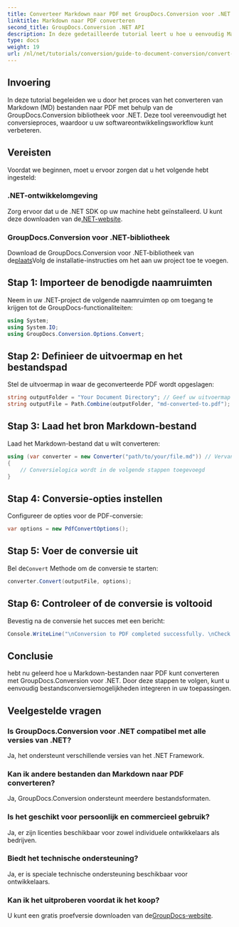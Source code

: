 ```yaml
---
title: Converteer Markdown naar PDF met GroupDocs.Conversion voor .NET
linktitle: Markdown naar PDF converteren
second_title: GroupDocs.Conversion .NET API
description: In deze gedetailleerde tutorial leert u hoe u eenvoudig Markdown (MD)-bestanden naar Portable Document Format (PDF) kunt converteren met behulp van de GroupDocs.Conversion-bibliotheek voor .NET.
type: docs
weight: 19
url: /nl/net/tutorials/conversion/guide-to-document-conversion/convert-markdown-to-pdf/
---
```

## Invoering

In deze tutorial begeleiden we u door het proces van het converteren van Markdown (MD) bestanden naar PDF met behulp van de GroupDocs.Conversion bibliotheek voor .NET. Deze tool vereenvoudigt het conversieproces, waardoor u uw softwareontwikkelingsworkflow kunt verbeteren.

## Vereisten

Voordat we beginnen, moet u ervoor zorgen dat u het volgende hebt ingesteld:

### .NET-ontwikkelomgeving
 Zorg ervoor dat u de .NET SDK op uw machine hebt geïnstalleerd. U kunt deze downloaden van de[.NET-website](https://dotnet.microsoft.com/download).

### GroupDocs.Conversion voor .NET-bibliotheek
Download de GroupDocs.Conversion voor .NET-bibliotheek van de[plaats](https://releases.groupdocs.com/conversion/net/)Volg de installatie-instructies om het aan uw project toe te voegen.

## Stap 1: Importeer de benodigde naamruimten
Neem in uw .NET-project de volgende naamruimten op om toegang te krijgen tot de GroupDocs-functionaliteiten:

```csharp
using System;
using System.IO;
using GroupDocs.Conversion.Options.Convert;
```

## Stap 2: Definieer de uitvoermap en het bestandspad
Stel de uitvoermap in waar de geconverteerde PDF wordt opgeslagen:

```csharp
string outputFolder = "Your Document Directory"; // Geef uw uitvoermap op
string outputFile = Path.Combine(outputFolder, "md-converted-to.pdf");
```

## Stap 3: Laad het bron Markdown-bestand
Laad het Markdown-bestand dat u wilt converteren:

```csharp
using (var converter = new Converter("path/to/your/file.md")) // Vervang met uw MD-bestandspad
{
    // Conversielogica wordt in de volgende stappen toegevoegd
}
```

## Stap 4: Conversie-opties instellen
Configureer de opties voor de PDF-conversie:

```csharp
var options = new PdfConvertOptions();
```

## Stap 5: Voer de conversie uit
 Bel de`Convert` Methode om de conversie te starten:

```csharp
converter.Convert(outputFile, options);
```

## Stap 6: Controleer of de conversie is voltooid
Bevestig na de conversie het succes met een bericht:

```csharp
Console.WriteLine("\nConversion to PDF completed successfully. \nCheck output in {0}", outputFolder);
```

## Conclusie
hebt nu geleerd hoe u Markdown-bestanden naar PDF kunt converteren met GroupDocs.Conversion voor .NET. Door deze stappen te volgen, kunt u eenvoudig bestandsconversiemogelijkheden integreren in uw toepassingen.

## Veelgestelde vragen

### Is GroupDocs.Conversion voor .NET compatibel met alle versies van .NET?
Ja, het ondersteunt verschillende versies van het .NET Framework.

### Kan ik andere bestanden dan Markdown naar PDF converteren?
Ja, GroupDocs.Conversion ondersteunt meerdere bestandsformaten.

### Is het geschikt voor persoonlijk en commercieel gebruik?
Ja, er zijn licenties beschikbaar voor zowel individuele ontwikkelaars als bedrijven.

### Biedt het technische ondersteuning?
Ja, er is speciale technische ondersteuning beschikbaar voor ontwikkelaars.

### Kan ik het uitproberen voordat ik het koop?
 U kunt een gratis proefversie downloaden van de[GroupDocs-website](https://releases.groupdocs.com/conversion/net/).